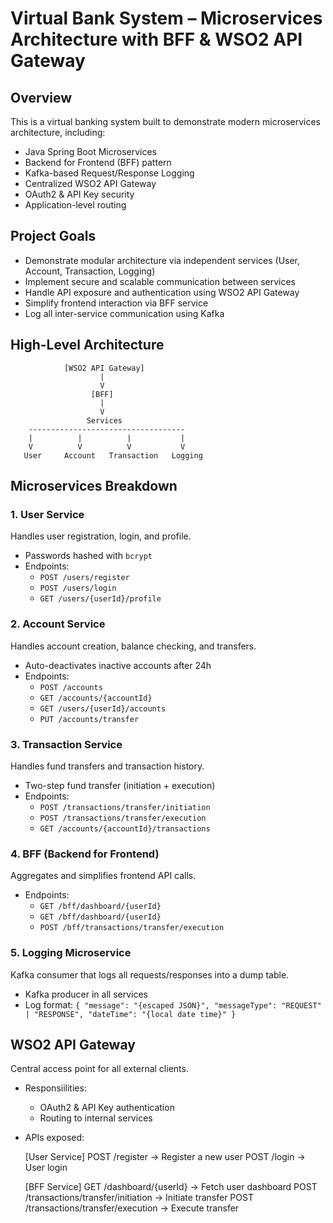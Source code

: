 # Virtual Bank System – Microservices Architecture with BFF & WSO2 API Gateway
## Overview
This is a virtual banking system built to demonstrate modern microservices architecture, including:
* Java Spring Boot Microservices
* Backend for Frontend (BFF) pattern
* Kafka-based Request/Response Logging
* Centralized WSO2 API Gateway
* OAuth2 & API Key security
* Application-level routing

## Project Goals
* Demonstrate modular architecture via independent services (User, Account, Transaction, Logging)
* Implement secure and scalable communication between services
* Handle API exposure and authentication using WSO2 API Gateway
* Simplify frontend interaction via BFF service
* Log all inter-service communication using Kafka

## High-Level Architecture
                [WSO2 API Gateway]
                        |
                        V
                      [BFF]
                        |
                        V
                     Services
        -----------------------------------
        |          |          |           |
        V          V          V           V
       User     Account   Transaction   Logging

## Microservices Breakdown
### 1. User Service
Handles user registration, login, and profile.

* Passwords hashed with `bcrypt`
* Endpoints:
  - `POST /users/register`
  - `POST /users/login`
  - `GET /users/{userId}/profile`

### 2. Account Service
Handles account creation, balance checking, and transfers.

* Auto-deactivates inactive accounts after 24h
* Endpoints:
  - `POST /accounts`
  - `GET /accounts/{accountId}`
  - `GET /users/{userId}/accounts`
  - `PUT /accounts/transfer`
 
### 3. Transaction Service
Handles fund transfers and transaction history.

* Two-step fund transfer (initiation + execution)
* Endpoints:
  - `POST /transactions/transfer/initiation`
  - `POST /transactions/transfer/execution`
  - `GET /accounts/{accountId}/transactions`

### 4. BFF (Backend for Frontend)
Aggregates and simplifies frontend API calls.

* Endpoints:
  - `GET /bff/dashboard/{userId}`
  - `GET /bff/dashboard/{userId}`
  - `POST /bff/transactions/transfer/execution`
 
### 5. Logging Microservice
Kafka consumer that logs all requests/responses into a dump table.

* Kafka producer in all services
* Log format:
      `{
        "message": "{escaped JSON}",
        "messageType": "REQUEST" | "RESPONSE",
        "dateTime": "{local date time}"
        }`

## WSO2 API Gateway
Central access point for all external clients.

* Responsiilities:
  - OAuth2 & API Key authentication
  - Routing to internal services
 
* APIs exposed:
  
    [User Service]
    POST   /register                              → Register a new user
    POST   /login                                 → User login
    
    [BFF Service]
    GET    /dashboard/{userId}                    → Fetch user dashboard
    POST   /transactions/transfer/initiation      → Initiate transfer
    POST   /transactions/transfer/execution       → Execute transfer


       
